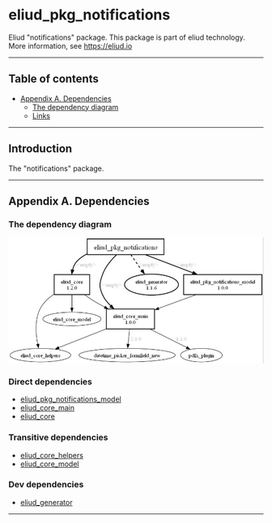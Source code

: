 # eliud_pkg_notifications

Eliud "notifications" package. 
This package is part of eliud technology. More information, see https://eliud.io

---

## Table of contents

<!-- toc -->

- [Appendix A. Dependencies](#appendix-a-dependencies)
  * [The dependency diagram](#the-dependency-diagram)
  * [Links](#links-)

<!-- tocstop -->

---

## Introduction

The "notifications" package.

---

## Appendix A. Dependencies

### The dependency diagram

![Dependency diagram](https://github.com/eliudio/eliud_pkg_notifications/raw/main/depends.jpg)

<!-- dependencies -->

### Direct dependencies
- [eliud_pkg_notifications_model](https://pub.dev/packages/eliud_pkg_notifications_model)
- [eliud_core_main](https://pub.dev/packages/eliud_core_main)
- [eliud_core](https://pub.dev/packages/eliud_core)

### Transitive dependencies
- [eliud_core_helpers](https://pub.dev/packages/eliud_core_helpers)
- [eliud_core_model](https://pub.dev/packages/eliud_core_model)

### Dev dependencies
- [eliud_generator](https://pub.dev/packages/eliud_generator)

<!-- dependenciesstop -->

---
